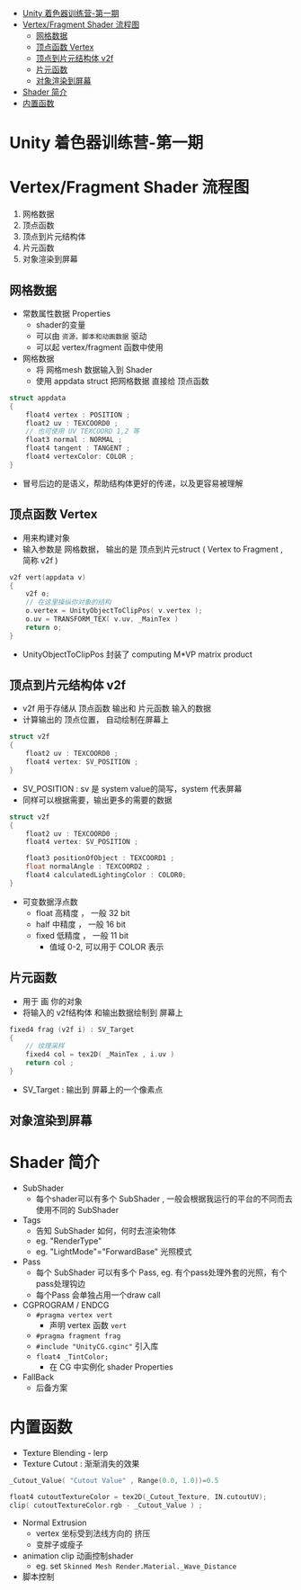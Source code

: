 [](...menustart)

- [Unity 着色器训练营-第一期](#c312d2f70b33e7b9fc109a7f18b7064c)
- [Vertex/Fragment Shader 流程图](#5f35020575fd0f69782095488cd2d31a)
    - [网格数据](#7f9c5e8dc5b4304f3dd93429b593e7cf)
    - [顶点函数  Vertex](#10bfff2b9f6e3f8264f386b9db32e2c3)
    - [顶点到片元结构体 v2f](#952f518b997e7016e2d36d7378723cbf)
    - [片元函数](#dfe265012d0b7450d8f3ea4fa60dc9ac)
    - [对象渲染到屏幕](#8b96d0b90c9fc07c078397b6e8e3525f)
- [Shader 简介](#5b10f0101701b5aeeac2e1839b046f9a)
- [内置函数](#78162069390d96b9230a2f222f902b54)

[](...menuend)


<h2 id="c312d2f70b33e7b9fc109a7f18b7064c"></h2>

# Unity 着色器训练营-第一期

<h2 id="5f35020575fd0f69782095488cd2d31a"></h2>

# Vertex/Fragment Shader 流程图

 1. 网格数据
 2. 顶点函数
 3. 顶点到片元结构体
 4. 片元函数
 5. 对象渲染到屏幕


<h2 id="7f9c5e8dc5b4304f3dd93429b593e7cf"></h2>

## 网格数据

- 常数属性数据 Properties
    - shader的变量
    - 可以由 `资源，脚本和动画数据` 驱动
    - 可以起  vertex/fragment 函数中使用
- 网格数据
    - 将 网格mesh 数据输入到 Shader 
    - 使用 appdata struct 把网格数据 直接给 顶点函数

```cpp
struct appdata
{
    float4 vertex : POSITION ;
    float2 uv : TEXCOORD0 ;
    // 也可使用 UV TEXCOORD 1,2 等
    float3 normal : NORMAL ;
    float4 tangent : TANGENT ;
    float4 vertexColor: COLOR ;    
}
```

- 冒号后边的是语义，帮助结构体更好的传递，以及更容易被理解


<h2 id="10bfff2b9f6e3f8264f386b9db32e2c3"></h2>

## 顶点函数  Vertex 

- 用来构建对象
- 输入参数是 网格数据， 输出的是  顶点到片元struct ( Vertex to Fragment , 简称 v2f )

```cpp
v2f vert(appdata v) 
{
    v2f o;
    // 在这里操纵你对象的结构
    o.vertex = UnityObjectToClipPos( v.vertex );
    o.uv = TRANSFORM_TEX( v.uv, _MainTex )
    return o;
}
```

- UnityObjectToClipPos 封装了 computing M\*VP matrix product

<h2 id="952f518b997e7016e2d36d7378723cbf"></h2>

## 顶点到片元结构体 v2f

- v2f 用于存储从 顶点函数 输出和 片元函数 输入的数据
- 计算输出的 顶点位置， 自动绘制在屏幕上

```cpp
struct v2f
{
    float2 uv : TEXCOORD0 ; 
    float4 vertex: SV_POSITION ;    
}
```

- SV_POSITION : sv 是 system value的简写，system 代表屏幕
- 同样可以根据需要，输出更多的需要的数据

```cpp
struct v2f
{
    float2 uv : TEXCOORD0 ; 
    float4 vertex: SV_POSITION ;    

    float3 positionOfObject : TEXCOORD1 ;
    float normalAngle : TEXCOORD2 ; 
    float4 calculatedLightingColor : COLOR0;
}
```

- 可变数据浮点数
    - float 高精度 ， 一般 32 bit
    - half 中精度 ， 一般 16 bit
    - fixed 低精度 ， 一般 11 bit
        - 值域 0-2, 可以用于 COLOR 表示

<h2 id="dfe265012d0b7450d8f3ea4fa60dc9ac"></h2>

## 片元函数    

- 用于 画 你的对象
- 将输入的 v2f结构体 和输出数据绘制到 屏幕上

```cpp
fixed4 frag (v2f i) : SV_Target
{
    // 纹理采样
    fixed4 col = tex2D( _MainTex , i.uv )  
    return col ;   
}
```

- SV_Target : 输出到 屏幕上的一个像素点

<h2 id="8b96d0b90c9fc07c078397b6e8e3525f"></h2>

## 对象渲染到屏幕   

<h2 id="5b10f0101701b5aeeac2e1839b046f9a"></h2>

# Shader 简介

- SubShader 
    - 每个shader可以有多个 SubShader , 一般会根据我运行的平台的不同而去使用不同的 SubShader
- Tags 
    - 告知 SubShader 如何，何时去渲染物体
    - eg. "RenderType"
    - eg. "LightMode"="ForwardBase"   光照模式
- Pass
    - 每个 SubShader 可以有多个 Pass, eg. 有个pass处理外套的光照，有个pass处理钩边
    - 每个Pass 会单独占用一个draw call
- CGPROGRAM / ENDCG
    - `#pragma vertex vert`
        - 声明 vertex 函数 `vert`
    - `#pragma fragment frag` 
    - `#include "UnityCG.cginc"` 引入库
    - `float4 _TintColor;`  
        - 在 CG 中实例化 shader Properties
- FallBack 
    - 后备方案

<h2 id="78162069390d96b9230a2f222f902b54"></h2>

# 内置函数

- Texture Blending - lerp
- Texture Cutout : 渐渐消失的效果

```cpp
_Cutout_Value( "Cutout Value" , Range(0.0, 1.0))=0.5 

float4 cutoutTextureColor = tex2D(_Cutout_Texture, IN.cutoutUV);
clip( cutoutTextureColor.rgb - _Cutout_Value ) ;
```

- Normal Extrusion
    - vertex 坐标受到法线方向的 挤压
    - 变胖子或瘦子
- animation clip 动画控制shader
    - eg. set `Skinned Mesh Render.Material._Wave_Distance` 
- 脚本控制




